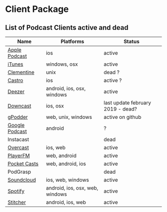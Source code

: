 # Client Package

## List of Podcast Clients active and dead

| Name | Platforms | Status |
|---|---|---|
| [Apple Podcast](https://apps.apple.com/de/app/apple-podcasts/id525463029) | ios | active |
| [iTunes](https://www.apple.com/de/itunes/) | windows, osx | active |
| [Clementine](https://www.clementine-player.org/) | unix | dead ? |
| [Castro](http://supertop.co/castro/) | ios | active ? |
| [Deezer](https://www.deezer.com/en/) | android, ios, osx, windows | active |
| [Downcast](http://downcast.fm/) | ios, osx | last update february 2019 - dead? |
| [gPodder](https://www.gpodder.net/) | web, unix, windows | active on github |
| [Google Podcast](https://podcasts.google.com/about) | android | ? |
| Instacast |   | dead |
| [Overcast](https://overcast.fm/) | ios, web | active |
| [PlayerFM](https://player.fm/) | web, android | active |
| [Pocket Casts](https://www.pocketcasts.com/) | web, android, ios | active |
| PodGrasp |   | dead |
| [Soundcloud](https://soundcloud.com/) | ios, web, windows | active |
| [Spotify](https://www.spotify.com/) | android, ios, osx, web, windows  | active |
| [Stitcher](https://www.stitcher.com/) | android, ios, web | active |
